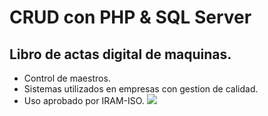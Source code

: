 # CRUD con PHP & SQL Server

## Libro de actas digital de maquinas. 
+ Control de maestros. 
+ Sistemas utilizados en empresas con gestion de calidad.
+ Uso aprobado por IRAM-ISO.
![](https://raw.githubusercontent.com/RodrigoLarroca/CRUD_PHP-SQLServer/main/crud_phpsql.webp)
